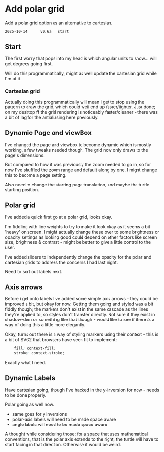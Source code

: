 Add polar grid
==============

Add a polar grid option as an alternative to cartesian.

```
2025-10-14		v0.6a	start
```


Start
-----

The first worry that pops into my head is which angular units to show... will get degrees going first.

Will do this programmatically, might as well update the cartesian grid while I'm at it.

### Cartesian grid

Actually doing this programmatically will mean i get to stop using the pattern to draw the grid, which could well end up faster/lighter.
Just done; on my desktop ff the grid rendering is noticeably faster/cleaner - there was a bit of lag for the antialiasing here previously.


Dynamic Page and viewBox
------------------------

I've changed the page and viewbox to become dynamic which is mostly working, a few tweaks needed though.
The grid now only draws to the page's dimensions.

But compared to how it was previously the zoom needed to go in, so for now I've shuffled the zoom range and default along by one.
I might change this to become a page setting.

Also need to change the starting page translation, and maybe the turtle starting position.



Polar grid
----------

I've added a quick first go at a polar grid, looks okay.

I'm fiddling with line weights to try to make it look okay as it seems a bit 'heavy' on screen.
I might actually change these over to some brightness or opacity settings as looking good could depend on other factors like screen size, brightness & contrast - might be better to give a little control to the user.

I've added sliders to independently change the opacity for the polar and cartesian grids to address the concerns I had last night.

Need to sort out labels next.

Axis arrows
-----------

Before i get onto labels I've added some simple axis arrows - they could be improved a bit, but okay for now.
Getting them going and styled was a bit fiddly though; the markers don't exist in the same cascade as the lines they're applied to, so styles don't transfer directly.
Not sure if they exist in shadow-dom or something like that though - would like to see if there *is* a way of doing this a little more elegantly.


Okay, turns out there is a way of styling markers using their context - this is a bit of SVG2 that browsers have seen fit to implement:
```css
	fill: context-fill;
	stroke: context-stroke;
```
Exactly what I need.


Dynamic Labels
--------------

Have cartesian going, though I've hacked in the y-inversion for now - needs to be done properly.

Polar going as well now.
* same goes for y inversions
* polar-axis labels will need to be made space aware
* angle labels will need to be made space aware

A thought while considering those: for a space that uses mathematical conventions, that is the polar axis extends to the right, the turtle will have to start facing in that direction.
Otherwise it would be weird.

